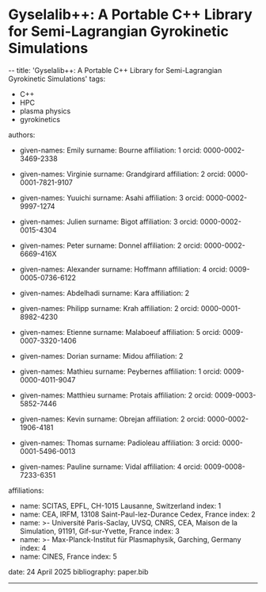 # Gyselalib++: A Portable C++ Library for Semi-Lagrangian Gyrokinetic Simulations

--
title: 'Gyselalib++: A Portable C++ Library for Semi-Lagrangian Gyrokinetic Simulations'
tags:

- C++
- HPC
- plasma physics
- gyrokinetics

authors:

  - given-names: Emily
    surname: Bourne
    affiliation: 1
    orcid: 0000-0002-3469-2338
  
  - given-names: Virginie
    surname: Grandgirard
    affiliation: 2
    orcid: 0000-0001-7821-9107
  
  - given-names: Yuuichi
    surname: Asahi
    affiliation: 3
    orcid: 0000-0002-9997-1274
  
  - given-names: Julien
    surname: Bigot
    affiliation: 3
    orcid: 0000-0002-0015-4304
  
  - given-names: Peter
    surname: Donnel
    affiliation: 2
    orcid: 0000-0002-6669-416X
  
  - given-names: Alexander
    surname: Hoffmann
    affiliation: 4
    orcid: 0009-0005-0736-6122
  
  - given-names: Abdelhadi
    surname: Kara
    affiliation: 2
  
  - given-names: Philipp
    surname: Krah
    affiliation: 2
    orcid: 0000-0001-8982-4230
  
  - given-names: Etienne
    surname: Malaboeuf
    affiliation: 5
    orcid: 0009-0007-3320-1406
  
  - given-names: Dorian
    surname: Midou
    affiliation: 2
  
  - given-names: Mathieu
    surname: Peybernes
    affiliation: 1
    orcid: 0009-0000-4011-9047
  
  - given-names: Matthieu
    surname: Protais
    affiliation: 2
    orcid: 0009-0003-5852-7446
  
  - given-names: Kevin
    surname: Obrejan
    affiliation: 2
    orcid: 0000-0002-1906-4181
  
  - given-names: Thomas
    surname: Padioleau
    affiliation: 3
    orcid: 0000-0001-5496-0013
  
  - given-names: Pauline
    surname: Vidal
    affiliation: 4
    orcid: 0009-0008-7233-6351

affiliations:

  - name: SCITAS, EPFL, CH-1015 Lausanne, Switzerland
    index: 1
  - name: CEA, IRFM, 13108 Saint-Paul-lez-Durance Cedex, France
    index: 2
  - name: >-
      Université Paris-Saclay, UVSQ, CNRS, CEA, 
      Maison de la Simulation, 
      91191, Gif-sur-Yvette, France
    index: 3
  - name: >-
      Max-Planck-Institut für Plasmaphysik, Garching,
      Germany
    index: 4
  - name: CINES, France
    index: 5

date: 24 April 2025
bibliography: paper.bib

---
